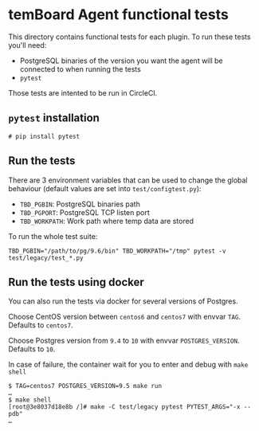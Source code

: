 # temBoard Agent functional tests

This directory contains functional tests for each plugin. To run these tests you'll need:
  * PostgreSQL binaries of the version you want the agent will be connected to when running the tests
  * `pytest`

Those tests are intented to be run in CircleCI.

## `pytest` installation

``` console
# pip install pytest
```

## Run the tests

There are 3 environment variables that can be used to change the global behaviour (default values are set into `test/configtest.py`):
  * `TBD_PGBIN`: PostgreSQL binaries path
  * `TBD_PGPORT`: PostgreSQL TCP listen port
  * `TBD_WORKPATH`: Work path where temp data are stored

To run the whole test suite:
``` console
TBD_PGBIN="/path/to/pg/9.6/bin" TBD_WORKPATH="/tmp" pytest -v test/legacy/test_*.py
```

## Run the tests using docker

You can also run the tests via docker for several versions of Postgres.

Choose CentOS version between `centos6` and `centos7` with envvar `TAG`.
Defaults to `centos7`.

Choose Postgres version from `9.4` to `10` with envvar `POSTGRES_VERSION`.
Defaults to `10`.

In case of failure, the container wait for you to enter and debug with `make
shell`

``` console
$ TAG=centos7 POSTGRES_VERSION=9.5 make run
…
$ make shell
[root@3e8037d18e8b /]# make -C test/legacy pytest PYTEST_ARGS="-x --pdb"
…
```
